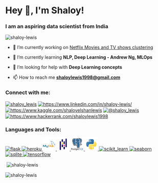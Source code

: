 <h1 align="left">Hey 👋, I'm Shaloy!</h1>
<h3 align="left">I am an aspiring data scientist from India </h3>

<p align="left"> <img src="https://komarev.com/ghpvc/?username=shaloy-lewis&label=Profile%20views&color=ff4242&style=flat" alt="shaloy-lewis" /> </p>

- 🔭 I’m currently working on [Netflix Movies and TV shows clustering](https://github.com/shaloy-lewis/Netflix_movies_and_tv_shows_clustering)

- 🌱 I’m currently learning **NLP, Deep Learning - Andrew Ng, MLOps**

- 🤝 I’m looking for help with **Deep Learning concepts**

- 📫 How to reach me **shaloylewis1998@gmail.com**

<h3 align="left">Connect with me:</h3>
<p align="left">
<a href="https://twitter.com/shaloy_lewis" target="blank"><img align="center" src="https://raw.githubusercontent.com/rahuldkjain/github-profile-readme-generator/master/src/images/icons/Social/twitter.svg" alt="shaloy_lewis" height="30" width="40" /></a>
<a href="https://linkedin.com/in/https://www.linkedin.com/in/shaloy-lewis/" target="blank"><img align="center" src="https://raw.githubusercontent.com/rahuldkjain/github-profile-readme-generator/master/src/images/icons/Social/linked-in-alt.svg" alt="https://www.linkedin.com/in/shaloy-lewis/" height="30" width="40" /></a>
<a href="https://kaggle.com/https://www.kaggle.com/shaloyelshanlewis" target="blank"><img align="center" src="https://raw.githubusercontent.com/rahuldkjain/github-profile-readme-generator/master/src/images/icons/Social/kaggle.svg" alt="https://www.kaggle.com/shaloyelshanlewis" height="30" width="40" /></a>
<a href="https://medium.com/@shaloy_lewis" target="blank"><img align="center" src="https://raw.githubusercontent.com/rahuldkjain/github-profile-readme-generator/master/src/images/icons/Social/medium.svg" alt="@shaloy_lewis" height="30" width="40" /></a>
<a href="https://www.hackerrank.com/https://www.hackerrank.com/shaloylewis1998" target="blank"><img align="center" src="https://raw.githubusercontent.com/rahuldkjain/github-profile-readme-generator/master/src/images/icons/Social/hackerrank.svg" alt="https://www.hackerrank.com/shaloylewis1998" height="30" width="40" /></a>
</p>

<h3 align="left">Languages and Tools:</h3>
<p align="left"> <a href="https://flask.palletsprojects.com/" target="_blank" rel="noreferrer"> <img src="https://www.vectorlogo.zone/logos/pocoo_flask/pocoo_flask-icon.svg" alt="flask" width="40" height="40"/> </a> <a href="https://heroku.com" target="_blank" rel="noreferrer"> <img src="https://www.vectorlogo.zone/logos/heroku/heroku-icon.svg" alt="heroku" width="40" height="40"/> </a> <a href="https://www.mysql.com/" target="_blank" rel="noreferrer"> <img src="https://raw.githubusercontent.com/devicons/devicon/master/icons/mysql/mysql-original-wordmark.svg" alt="mysql" width="40" height="40"/> </a> <a href="https://pandas.pydata.org/" target="_blank" rel="noreferrer"> <img src="https://raw.githubusercontent.com/devicons/devicon/2ae2a900d2f041da66e950e4d48052658d850630/icons/pandas/pandas-original.svg" alt="pandas" width="40" height="40"/> </a> <a href="https://www.postgresql.org" target="_blank" rel="noreferrer"> <img src="https://raw.githubusercontent.com/devicons/devicon/master/icons/postgresql/postgresql-original-wordmark.svg" alt="postgresql" width="40" height="40"/> </a> <a href="https://www.python.org" target="_blank" rel="noreferrer"> <img src="https://raw.githubusercontent.com/devicons/devicon/master/icons/python/python-original.svg" alt="python" width="40" height="40"/> </a> <a href="https://scikit-learn.org/" target="_blank" rel="noreferrer"> <img src="https://upload.wikimedia.org/wikipedia/commons/0/05/Scikit_learn_logo_small.svg" alt="scikit_learn" width="40" height="40"/> </a> <a href="https://seaborn.pydata.org/" target="_blank" rel="noreferrer"> <img src="https://seaborn.pydata.org/_images/logo-mark-lightbg.svg" alt="seaborn" width="40" height="40"/> </a> <a href="https://www.sqlite.org/" target="_blank" rel="noreferrer"> <img src="https://www.vectorlogo.zone/logos/sqlite/sqlite-icon.svg" alt="sqlite" width="40" height="40"/> </a> <a href="https://www.tensorflow.org" target="_blank" rel="noreferrer"> <img src="https://www.vectorlogo.zone/logos/tensorflow/tensorflow-icon.svg" alt="tensorflow" width="40" height="40"/> </a> </p>

<p>&nbsp;<img align="center" src="https://github-readme-stats.vercel.app/api?username=shaloy-lewis&show_icons=true&theme=dracula&locale=en" alt="shaloy-lewis" /></p>

<p><img align="center" src="https://github-readme-streak-stats.herokuapp.com/?user=shaloy-lewis&theme=highcontrast" alt="shaloy-lewis" /></p>
